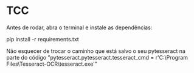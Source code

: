 # TCC

Antes de rodar, abra o terminal e instale as dependências:

pip install -r requirements.txt

Não esquecer de trocar o caminho que está salvo o seu pytesseract na parte do código "pytesseract.pytesseract.tesseract_cmd = r'C:\Program Files\Tesseract-OCR\tesseract.exe'"